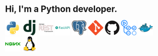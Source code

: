 # Hi, I'm a Python developer.

<!-- programming languages -->
<img src=README/python.svg width="50" height="50" />

<!-- frameworks and libraries -->
<img src=README/django.svg width="50" height="50" />
<img src=README/djangorest.svg width="50" height="50" />
<img src=README/fastapi.svg width="50" height="50" />

<!-- data base -->
<img src=README/postgresql.svg width="50" height="50" />

<!-- version control -->
<img src=README/git.svg width="50" height="50" />
<img src=README/github.svg width="50" height="50" />
<img src=README/githubactions.svg width="50" height="50" />

<!-- docker -->
<img src=README/docker.svg width="50" height="50" />
<img src=README/nginx.svg width="50" height="50" />

<!-- os -->
<img src=README/linux.svg width="50" height="50" />



<!--
**lagodmi/lagodmi** is a ✨ _special_ ✨ repository because its `README.md` (this file) appears on your GitHub profile.

Here are some ideas to get you started:

- 🔭 I’m currently working on ...
- 🌱 I’m currently learning ...
- 👯 I’m looking to collaborate on ...
- 🤔 I’m looking for help with ...
- 💬 Ask me about ...
- 📫 How to reach me: ...
- 😄 Pronouns: ...
- ⚡ Fun fact: ...
-->

